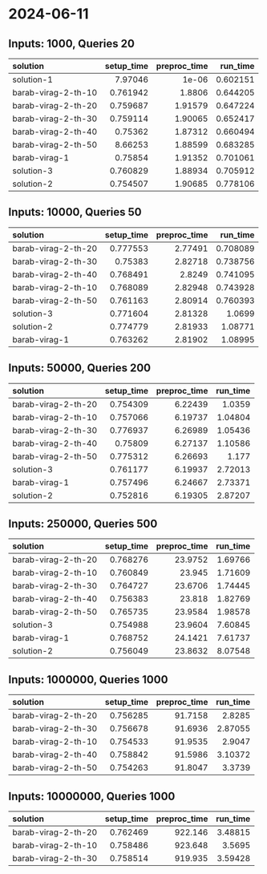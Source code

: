 # 2024-06-11

## Inputs: 1000, Queries 20

| solution            |   setup_time |   preproc_time |   run_time |
|:--------------------|-------------:|---------------:|-----------:|
| solution-1          |     7.97046  |        1e-06   |   0.602151 |
| barab-virag-2-th-10 |     0.761942 |        1.8806  |   0.644205 |
| barab-virag-2-th-20 |     0.759687 |        1.91579 |   0.647224 |
| barab-virag-2-th-30 |     0.759114 |        1.90065 |   0.652417 |
| barab-virag-2-th-40 |     0.75362  |        1.87312 |   0.660494 |
| barab-virag-2-th-50 |     8.66253  |        1.88599 |   0.683285 |
| barab-virag-1       |     0.75854  |        1.91352 |   0.701061 |
| solution-3          |     0.760829 |        1.88934 |   0.705912 |
| solution-2          |     0.754507 |        1.90685 |   0.778106 |

## Inputs: 10000, Queries 50

| solution            |   setup_time |   preproc_time |   run_time |
|:--------------------|-------------:|---------------:|-----------:|
| barab-virag-2-th-20 |     0.777553 |        2.77491 |   0.708089 |
| barab-virag-2-th-30 |     0.75383  |        2.82718 |   0.738756 |
| barab-virag-2-th-40 |     0.768491 |        2.8249  |   0.741095 |
| barab-virag-2-th-10 |     0.768089 |        2.82948 |   0.743928 |
| barab-virag-2-th-50 |     0.761163 |        2.80914 |   0.760393 |
| solution-3          |     0.771604 |        2.81328 |   1.0699   |
| solution-2          |     0.774779 |        2.81933 |   1.08771  |
| barab-virag-1       |     0.763262 |        2.81902 |   1.08995  |

## Inputs: 50000, Queries 200

| solution            |   setup_time |   preproc_time |   run_time |
|:--------------------|-------------:|---------------:|-----------:|
| barab-virag-2-th-20 |     0.754309 |        6.22439 |    1.0359  |
| barab-virag-2-th-10 |     0.757066 |        6.19737 |    1.04804 |
| barab-virag-2-th-30 |     0.776937 |        6.26989 |    1.05436 |
| barab-virag-2-th-40 |     0.75809  |        6.27137 |    1.10586 |
| barab-virag-2-th-50 |     0.775312 |        6.26693 |    1.177   |
| solution-3          |     0.761177 |        6.19937 |    2.72013 |
| barab-virag-1       |     0.757496 |        6.24667 |    2.73371 |
| solution-2          |     0.752816 |        6.19305 |    2.87207 |

## Inputs: 250000, Queries 500

| solution            |   setup_time |   preproc_time |   run_time |
|:--------------------|-------------:|---------------:|-----------:|
| barab-virag-2-th-20 |     0.768276 |        23.9752 |    1.69766 |
| barab-virag-2-th-10 |     0.760849 |        23.945  |    1.71609 |
| barab-virag-2-th-30 |     0.764727 |        23.6706 |    1.74445 |
| barab-virag-2-th-40 |     0.756383 |        23.818  |    1.82769 |
| barab-virag-2-th-50 |     0.765735 |        23.9584 |    1.98578 |
| solution-3          |     0.754988 |        23.9604 |    7.60845 |
| barab-virag-1       |     0.768752 |        24.1421 |    7.61737 |
| solution-2          |     0.756049 |        23.8632 |    8.07548 |

## Inputs: 1000000, Queries 1000

| solution            |   setup_time |   preproc_time |   run_time |
|:--------------------|-------------:|---------------:|-----------:|
| barab-virag-2-th-20 |     0.756285 |        91.7158 |    2.8285  |
| barab-virag-2-th-30 |     0.756678 |        91.6936 |    2.87055 |
| barab-virag-2-th-10 |     0.754533 |        91.9535 |    2.9047  |
| barab-virag-2-th-40 |     0.758842 |        91.5986 |    3.10372 |
| barab-virag-2-th-50 |     0.754263 |        91.8047 |    3.3739  |

## Inputs: 10000000, Queries 1000

| solution            |   setup_time |   preproc_time |   run_time |
|:--------------------|-------------:|---------------:|-----------:|
| barab-virag-2-th-20 |     0.762469 |        922.146 |    3.48815 |
| barab-virag-2-th-10 |     0.758486 |        923.648 |    3.5695  |
| barab-virag-2-th-30 |     0.758514 |        919.935 |    3.59428 |